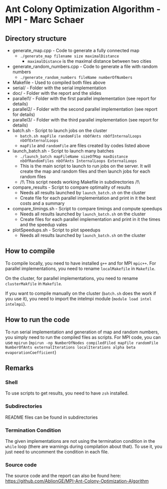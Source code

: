 # Ant Colony Optimization Algorithm - MPI - Marc Schaer

## Directory structure

* generate_map.cpp - Code to generate a fully connected map
    * ```./generate_map filename size maximalDistance```
        * ```maximalDistance``` is the maximal distance between two cities
* generate_random_numbers.cpp - Code to generate a file with random numbers
    * ```./generate_random_numbers fileName numberOfNumbers```
* Makefile - Used to compiled both files above
* serial/ - Folder with the serial implementation
* doc/ - Folder with the report and the slides
* parallel1/ - Folder with the first parallel implementation (see report for details)
* parallel2/ - Folder with the second parallel implementation (see report for details)
* parallel3/ - Folder with the third parallel implementation (see report for details)
* batch.sh - Script to launch jobs on the cluster
    * ```batch.sh mapFile randomFile nbOfAnts nbOfInternalLoops nbOfExternalLoops```
    * ```mapFile``` and ```randomFile``` are files created by codes listed above
* launch_batch.sh - Script to launch many batches
    * ```./launch_batch mapFileName sizeOfMap maxDistance nbOfRandomFiles nbOfAnts InternalLoops ExternalLoops```
    * This is the main script to launch to run jobs on the server. It will create the map and random files and then launch jobs for each random files
    * /!\ This script needs working Makefile in subdirectories /!\
* compare_results - Script to compare optimality of results
    * Needs all results launched by ```launch_batch.sh``` on the cluster
    * Create file for each parallel implementation and print in it the best costs and a summary
* compare_timings.sh - Script to compare timings and compute speedups
    * Needs all results launched by ```launch_batch.sh``` on the cluster
    * Create files for each parallel implementation and print in it the times and the speedup vales
* plotSpeedups.sh - Script to plot speedups
    * Needs all results launched by ```launch_batch.sh``` on the cluster

## How to compile

To compile locally, you need to have installed ```g++``` and for MPI ```mpic++```.
For parallel implementations, you need to rename ```localMakefile``` in ```Makefile```.

On the cluster, for parallel implementations, you need to rename ```clusterMakfile``` in ```Makefile```.

If you want to compile manually on the cluster (```batch.sh``` does the work if you use it), you need to import the intelmpi module (```module load intel intelmpi```).

## How to run the code

To run serial implementation and generation of map and random numbers, you simply need to run the compiled files as scripts. For MPI code, you can use ```mpirun``` (```mpirun -np NumberOfNodes compiledFiled mapFile randomFile NumberOfAnts externalIterations localIterations alpha beta evaporationCoefficient```)

## Remarks

### Shell

To use scripts to get results, you need to have ```zsh``` installed.

### Subdirectories

README files can be found in subdirectories

### Termination Condition 

The given implementations are not using the termination condition in the ```while``` loop (there are warnings during compilation about that).
To use it, you just need to uncomment the condition in each file.

### Source code

The source code and the report can also be found here: https://github.com/AblionGE/MPI-Ant-Colony-Optimization-Algorithm
